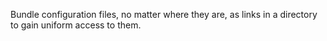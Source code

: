 Bundle configuration files, no matter where they are, as links in a
directory to gain uniform access to them.
